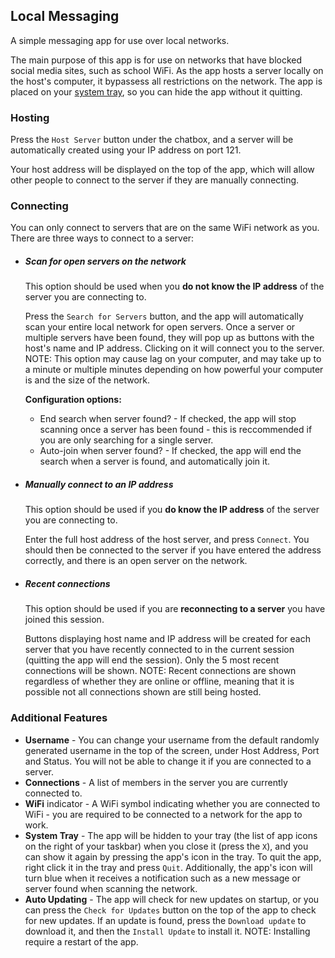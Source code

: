 ## Local Messaging
A simple messaging app for use over local networks.

The main purpose of this app is for use on networks that have blocked social media sites, such as school WiFi. As the app hosts a server locally on the host's computer, it bypassess all restrictions on the network. The app is placed on your [system tray](#additional-features), so you can hide the app without it quitting. 

### Hosting
Press the `Host Server` button under the chatbox, and a server will be automatically created using your IP address on port 121.

Your host address will be displayed on the top of the app, which will allow other people to connect to the server if they are manually connecting.

### Connecting
You can only connect to servers that are on the same WiFi network as you.  
There are three ways to connect to a server:
* ##### Scan for open servers on the network
    This option should be used when you **do not know the IP address** of the server you are connecting to.

    Press the `Search for Servers` button, and the app will automatically scan your entire local network for open servers. Once a server or multiple servers have been found, they will pop up as buttons with the host's name and IP address. Clicking on it will connect you to the server. NOTE: This option may cause lag on your computer, and may take up to a minute or multiple minutes depending on how powerful your computer is and the size of the network.

    **Configuration options:**
    * End search when server found? - If checked, the app will stop scanning once a server has been found - this is reccommended if you are only searching for a single server.
    * Auto-join when server found? - If checked, the app will end the search when a server is found, and automatically join it.
* ##### Manually connect to an IP address
    This option should be used if you **do know the IP address** of the server you are connecting to.

    Enter the full host address of the host server, and press `Connect`. You should then be connected to the server if you have entered the address correctly, and there is an open server on the network.
* ##### Recent connections
    This option should be used if you are **reconnecting to a server** you have joined this session.

    Buttons displaying host name and IP address will be created for each server that you have recently connected to in the current session (quitting the app will end the session). Only the 5 most recent connections will be shown. NOTE: Recent connections are shown regardless of whether they are online or offline, meaning that it is possible not all connections shown are still being hosted.

### Additional Features
* **Username** - You can change your username from the default randomly generated username in the top of the screen, under Host Address, Port and Status. You will not be able to change it if you are connected to a server.
* **Connections** - A list of members in the server you are currently connected to.
* **WiFi** indicator - A WiFi symbol indicating whether you are connected to WiFi - you are required to be connected to a network for the app to work.
* **System Tray** - The app will be hidden to your tray (the list of app icons on the right of your taskbar) when you close it (press the `X`), and you can show it again by pressing the app's icon in the tray. To quit the app, right click it in the tray and press `Quit`. Additionally, the app's icon will turn blue when it receives a notification such as a new message or server found when scanning the network.
* **Auto Updating** - The app will check for new updates on startup, or you can press the `Check for Updates` button on the top of the app to check for new updates. If an update is found, press the `Download update` to download it, and then the `Install Update` to install it. NOTE: Installing require a restart of the app.